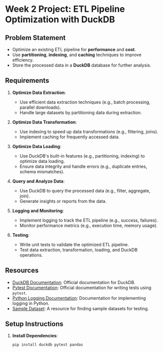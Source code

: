 # Week 2 Project: ETL Pipeline Optimization with DuckDB

## Problem Statement
- Optimize an existing ETL pipeline for **performance** and **cost**.
- Use **partitioning**, **indexing**, and **caching** techniques to improve efficiency.
- Store the processed data in a **DuckDB** database for further analysis.

## Requirements
1. **Optimize Data Extraction**:
   - Use efficient data extraction techniques (e.g., batch processing, parallel downloads).
   - Handle large datasets by partitioning data during extraction.

2. **Optimize Data Transformation**:
   - Use indexing to speed up data transformations (e.g., filtering, joins).
   - Implement caching for frequently accessed data.

3. **Optimize Data Loading**:
   - Use DuckDB's built-in features (e.g., partitioning, indexing) to optimize data loading.
   - Ensure data integrity and handle errors (e.g., duplicate entries, schema mismatches).

4. **Query and Analyze Data**:
   - Use DuckDB to query the processed data (e.g., filter, aggregate, join).
   - Generate insights or reports from the data.

5. **Logging and Monitoring**:
   - Implement logging to track the ETL pipeline (e.g., success, failures).
   - Monitor performance metrics (e.g., execution time, memory usage).

6. **Testing**:
   - Write unit tests to validate the optimized ETL pipeline.
   - Test data extraction, transformation, loading, and DuckDB operations.

## Resources
- [DuckDB Documentation](https://duckdb.org/docs/): Official documentation for DuckDB.
- [Pytest Documentation](https://docs.pytest.org/en/stable/): Official documentation for writing tests using `pytest`.
- [Python Logging Documentation](https://docs.python.org/3/library/logging.html): Documentation for implementing logging in Python.
- [Sample Dataset](https://www.kaggle.com/datasets): A resource for finding sample datasets for testing.

## Setup Instructions
1. **Install Dependencies**:
   ```bash
   pip install duckdb pytest pandas
   ```

